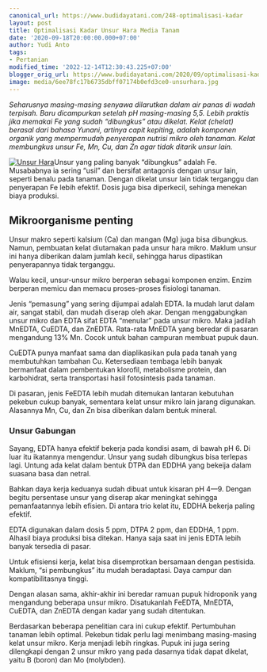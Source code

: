 ```yaml
---
canonical_url: https://www.budidayatani.com/248-optimalisasi-kadar
layout: post
title: Optimalisasi Kadar Unsur Hara Media Tanam
date: '2020-09-18T20:00:00.000+07:00'
author: Yudi Anto
tags:
- Pertanian
modified_time: '2022-12-14T12:30:43.225+07:00'
blogger_orig_url: https://www.budidayatani.com/2020/09/optimalisasi-kadar-unsur-hara-media.html
image: media/6ee78fc17b6735dbff07174b0efd3ce0-unsurhara.jpg
---
```

*Seharusnya masing-masing senyawa dilarutkan dalam air panas di wadah terpisah. Baru dicampurkan setelah pH masing-masing 5,5. Lebih praktis jika memakai Fe yang sudah “dibungkus” atau dikelat. Kelat (chelat) berasal dari bahasa Yunani, artinya capit kepiting, adalah komponen organik yang mempermudah penyerapan nutrisi mikro oleh tanaman. Kelat membungkus unsur Fe, Mn, Cu, dan Zn agar tidak ditarik unsur lain.*

[![Unsur Hara](https://blogger.googleusercontent.com/img/b/R29vZ2xl/AVvXsEgsunvK3uMAVN3b3RRstDg-W3xIDrX9AAf5LUgrmi-39mX6P0edgf_oPnOH5U7tM9Qe13cEXkhrUaJH5nCMXxcKBWCVz35kK88t8nUId5cfY7rX9wtXssr9DzCil-DCXbuK9PKsp3k_NQB6/s16000/unsurhara.jpg "Optimalisasi Kadar Unsur Hara Media Tanam")](https://blogger.googleusercontent.com/img/b/R29vZ2xl/AVvXsEgsunvK3uMAVN3b3RRstDg-W3xIDrX9AAf5LUgrmi-39mX6P0edgf_oPnOH5U7tM9Qe13cEXkhrUaJH5nCMXxcKBWCVz35kK88t8nUId5cfY7rX9wtXssr9DzCil-DCXbuK9PKsp3k_NQB6/s336/unsurhara.jpg)Unsur yang paling banyak “dibungkus” adalah Fe. Musababnya ia sering “usil” dan bersifat antagonis dengan unsur lain, seperti benalu pada tanaman. Dengan dikelat unsur lain tidak terganggu dan penyerapan Fe lebih efektif. Dosis juga bisa diperkecil, sehinga menekan biaya produksi.

## Mikroorganisme penting

Unsur makro seperti kalsium (Ca) dan mangan (Mg) juga bisa dibungkus. Namun, pembuatan kelat diutamakan pada unsur hara mikro. Maklum unsur ini hanya diberikan dalam jumlah kecil, sehingga harus dipastikan penyerapannya tidak terganggu. 

Walau kecil, unsur-unsur mikro berperan sebagai komponen enzim. Enzim berperan memicu dan memacu proses-proses fisiologi tanaman.

Jenis “pemasung” yang sering dijumpai adalah EDTA. Ia mudah larut dalam air, sangat stabil, dan mudah diserap oleh akar. Dengan menggabungkan unsur mikro dan EDTA sifat EDTA “menular” pada unsur mikro. Maka jadilah MnEDTA, CuEDTA, dan ZnEDTA. Rata-rata MnEDTA yang beredar di pasaran mengandung 13% Mn. Cocok untuk bahan campuran membuat pupuk daun.

CuEDTA punya manfaat sama dan diaplikasikan pula pada tanah yang membutuhkan tambahan Cu. Ketersediaan tembaga lebih banyak bermanfaat dalam pembentukan klorofil, metabolisme protein, dan karbohidrat, serta transportasi hasil fotosintesis pada tanaman. 

Di pasaran, jenis FeEDTA lebih mudah ditemukan lantaran kebutuhan pekebun cukup banyak, sementara kelat unsur mikro lain jarang digunakan. Alasannya Mn, Cu, dan Zn bisa diberikan dalam bentuk mineral.

### Unsur Gabungan

Sayang, EDTA hanya efektif bekerja pada kondisi asam, di bawah pH 6. Di luar itu ikatannya mengendur. Unsur yang sudah dibungkus bisa terlepas lagi. Untung ada kelat dalam bentuk DTPA dan EDDHA yang bekeija dalam suasana basa dan netral. 

Bahkan daya kerja keduanya sudah dibuat untuk kisaran pH 4—9. Dengan begitu persentase unsur yang diserap akar meningkat sehingga pemanfaatannya lebih efisien. Di antara trio kelat itu, EDDHA bekerja paling efektif. 

EDTA digunakan dalam dosis 5 ppm, DTPA 2 ppm, dan EDDHA, 1 ppm. Alhasil biaya produksi bisa ditekan. Hanya saja saat ini jenis EDTA lebih banyak tersedia di pasar.

Untuk efisiensi kerja, kelat bisa disemprotkan bersamaan dengan pestisida. Maklum, “si pembungkus” itu mudah beradaptasi. Daya campur dan kompatibilitasnya tinggi. 

Dengan alasan sama, akhir-akhir ini beredar ramuan pupuk hidroponik yang mengandung beberapa unsur mikro. Disatukanlah FeEDTA, MnEDTA, CuEDTA, dan ZnEDTA dengan kadar yang sudah ditentukan.

Berdasarkan beberapa penelitian cara ini cukup efektif. Pertumbuhan tanaman lebih optimal. Pekebun tidak perlu lagi menimbang masing-masing kelat unsur mikro. Kerja menjadi lebih ringkas. Pupuk ini juga sering dilengkapi dengan 2 unsur mikro yang pada dasarnya tidak dapat dikelat, yaitu B (boron) dan Mo (molybden).

